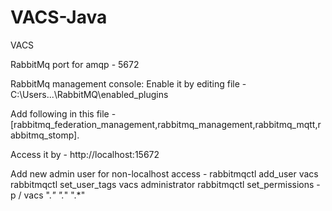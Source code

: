 # VACS-Java
VACS

RabbitMq port for amqp - 5672

RabbitMq management console:
Enable it by editing file - C:\Users\...\RabbitMQ\enabled_plugins

Add following in this file -
[rabbitmq_federation_management,rabbitmq_management,rabbitmq_mqtt,rabbitmq_stomp].

Access it by - http://localhost:15672

Add new admin user for non-localhost access -
rabbitmqctl add_user vacs <PASSWORD>
rabbitmqctl set_user_tags vacs administrator
rabbitmqctl set_permissions -p / vacs ".*" ".*" ".*"